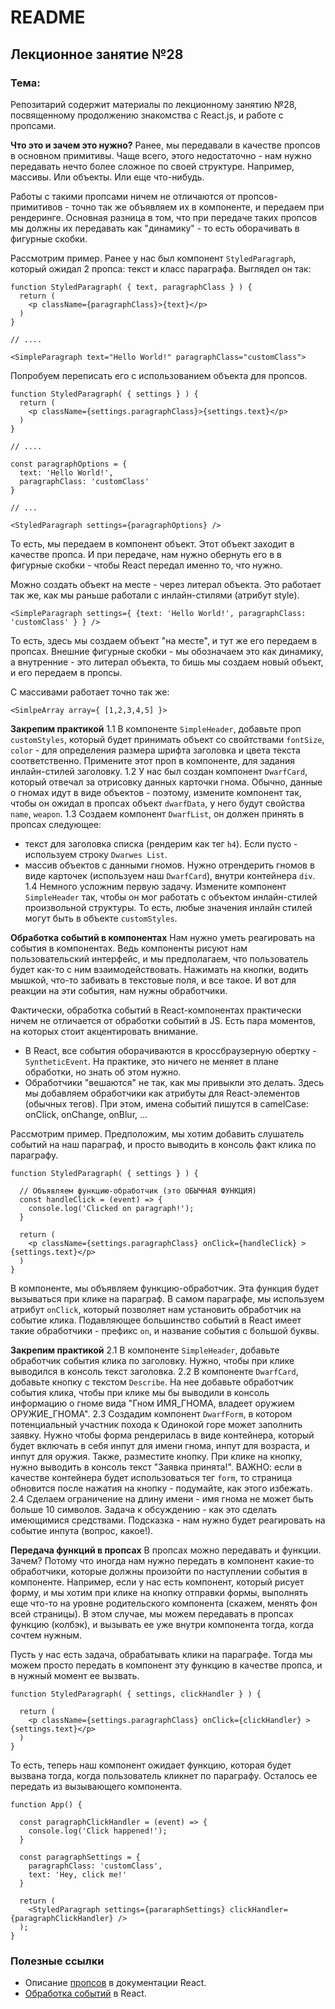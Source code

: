 # README

## Лекционное занятие №28

### Тема:

Репозитарий содержит материалы по лекционному занятию №28, посвященному продолжению знакомства с React.js, и работе с пропсами.

**Что это и зачем это нужно?**
Ранее, мы передавали в качестве пропсов в основном примитивы. Чаще всего, этого недостаточно - нам нужно передавать нечто более сложное по своей структуре. Например, массивы. Или объекты. Или еще что-нибудь.

Работы с такими пропсами ничем не отличаются от пропсов-примитивов - точно так же объявляем их в компоненте, и передаем при рендеринге. Основная разница в том, что при передаче таких пропсов мы должны их передавать как "динамику" - то есть оборачивать в фигурные скобки.

Рассмотрим пример. Ранее у нас был компонент `StyledParagraph`, который ожидал 2 пропса: текст и класс параграфа. Выглядел он так:
```
function StyledParagraph( { text, paragraphClass } ) {
  return (
    <p className={paragraphClass}>{text}</p>
  )
}

// ....

<SimpleParagraph text="Hello World!" paragraphClass="customClass">
```

Попробуем переписать его с использованием объекта для пропсов.
```
function StyledParagraph( { settings } ) {
  return (
    <p className={settings.paragraphClass}>{settings.text}</p>
  )
}

// ....

const paragraphOptions = {
  text: 'Hello World!',
  paragraphClass: 'customClass'
}

// ...

<StyledParagraph settings={paragraphOptions} />
```

То есть, мы передаем в компонент объект. Этот объект заходит в качестве пропса. И при передаче, нам нужно обернуть его в в фигурные скобки - чтобы React передал именно то, что нужно.

Можно создать объект на месте - через литерал объекта. Это работает так же, как мы раньше работали с инлайн-стилями (атрибут style).
```
<SimpleParagraph settings={ {text: 'Hello World!', paragraphClass: 'customClass' } } />
```

То есть, здесь мы создаем объект "на месте", и тут же его передаем в пропсах. Внешние фигурные скобки - мы обозначаем это как динамику, а внутренние - это литерал объекта, то бишь мы создаем новый объект, и его передаем в пропсы.

С массивами работает точно так же:
```
<SimlpeArray array={ [1,2,3,4,5] }>
```

**Закрепим практикой**
1.1 В компоненте `SimpleHeader`, добавьте проп `customStyles`, который будет принимать объект со свойтствами `fontSize`, `color` - для определения размера шрифта заголовка и цвета текста соответственно. Примените этот проп в компоненте, для задания инлайн-стилей заголовку.
1.2 У нас был создан компонент `DwarfCard`, который отвечал за отрисовку данных карточки гнома. Обычно, данные о гномах идут в виде объектов - поэтому, измените компонент так, чтобы он ожидал в пропсах объект `dwarfData`, у него будут свойства `name`, `weapon`.
1.3 Создаем компонент `DwarfList`, он должен принять в пропсах следующее:
 - текст для заголовка списка (рендерим как тег `h4`). Если пусто - используем строку `Dwarwes List`.
 - массив объектов с данными гномов. Нужно отрендерить гномов в виде карточек (используем наш `DwarfCard`), внутри контейнера `div`.
1.4 Немного усложним первую задачу. Измените компонент `SimpleHeader` так, чтобы он мог работать с объектом инлайн-стилей произвольной структуры. То есть, любые значения инлайн стилей могут быть в объекте `customStyles`.

**Обработка событий в компонентах**
Нам нужно уметь реагировать на события в компонентах. Ведь компоненты рисуют нам пользовательский интерфейс, и мы предполагаем, что пользователь будет как-то с ним взаимодействовать. Нажимать на кнопки, водить мышкой, что-то забивать в текстовые поля, и все такое. И вот для реакции на эти события, нам нужны обработчики.

Фактически, обработка событий в React-компонентах практически ничем не отличается от обработки событий в JS. Есть пара моментов, на которых стоит акцентировать внимание.
 - В React, все события оборачиваются в кроссбраузерную обертку - `SyntheticEvent`. На практике, это ничего не меняет в плане обработки, но знать об этом нужно.
 - Обработчики "вешаются" не так, как мы привыкли это делать. Здесь мы добавляем обработчики как атрибуты для React-элементов (обычных тегов). При этом, имена событий пишутся в camelCase: onClick, onChange, onBlur, ...

Рассмотрим пример. Предположим, мы хотим добавить слушатель событий на наш параграф, и просто выводить в консоль факт клика по параграфу.
```
function StyledParagraph( { settings } ) {

  // Объявляем функцию-обработчик (это ОБЫЧНАЯ ФУНКЦИЯ)
  const handleClick = (event) => {
    console.log('Clicked on paragraph!');
  }

  return (
    <p className={settings.paragraphClass} onClick={handleClick} >{settings.text}</p>
  )
}
```

В компоненте, мы объявляем функцию-обработчик. Эта функция будет вызываться при клике на параграф. В самом параграфе, мы используем атрибут `onClick`, который позволяет нам установить обработчик на событие клика. Подавляющее большинство событий в React имеет такие обработчики - префикс `on`, и название события с большой буквы.

**Закрепим практикой**
2.1 В компоненте `SimpleHeader`, добавьте обработчик события клика по заголовку. Нужно, чтобы при клике выводился в консоль текст заголовка.
2.2 В компоненте `DwarfCard`, добавьте кнопку с текстом `Describe`. На нее добавьте обработчик события клика, чтобы при клике мы бы выводили в консоль информацию о гноме вида "Гном ИМЯ_ГНОМА, владеет оружием ОРУЖИЕ_ГНОМА".
2.3 Создадим компонент `DwarfForm`, в котором потенциальный участник похода к Одинокой горе может заполнить заявку. Нужно чтобы форма рендерилась в виде контейнера, который будет включать в себя инпут для имени гнома, инпут для возраста, и инпут для оружия. Также, разместите кнопку. При клике на кнопку, нужно выводить в консоль текст "Заявка принята!". ВАЖНО: если в качестве контейнера будет использоваться тег `form`, то страница обновится после нажатия на кнопку - подумайте, как этого избежать.
2.4 Сделаем ограничение на длину имени - имя гнома не может быть больше 10 символов. Задача к обсуждению - как это сделать имеющимися средствами. Подсказка - нам нужно будет реагировать на событие инпута (вопрос, какое!).

**Передача функций в пропсах**
В пропсах можно передавать и функции. Зачем? Потому что иногда нам нужно передать в компонент какие-то обработчики, которые должны произойти по наступлении события в компоненте. Например, если у нас есть компонент, который рисует форму, и мы хотим при клике на кнопку отправки формы, выполнять еще что-то на уровне родительского компонента (скажем, менять фон всей страницы). В этом случае, мы можем передавать в пропсах функцию (колбэк), и вызывать ее уже внутри компонента тогда, когда сочтем нужным.

Пусть у нас есть задача, обрабатывать клики на параграфе. Тогда мы можем просто передать в компонент эту функцию в качестве пропса, и в нужный момент ее вызвать.
```
function StyledParagraph( { settings, clickHandler } ) {

  return (
    <p className={settings.paragraphClass} onClick={clickHandler} >{settings.text}</p>
  )
}
```

То есть, теперь наш компонент ожидает функцию, которая будет вызвана тогда, когда пользователь кликнет по параграфу. Осталось ее передать из вызывающего компонента.

```
function App() {

  const paragraphClickHandler = (event) => {
    console.log('Click happened!');
  }

  const paragraphSettings = {
    paragraphClass: 'customClass',
    text: 'Hey, click me!'
  }

  return (
    <StyledParagraph settings={pararaphSettings} clickHandler={paragraphClickHandler} />
  );
}
```

### Полезные ссылки
 - Описание [пропсов](https://react.dev/learn/passing-props-to-a-component) в документации React.
 - [Обработка событий](https://react.dev/learn/responding-to-events) в React.